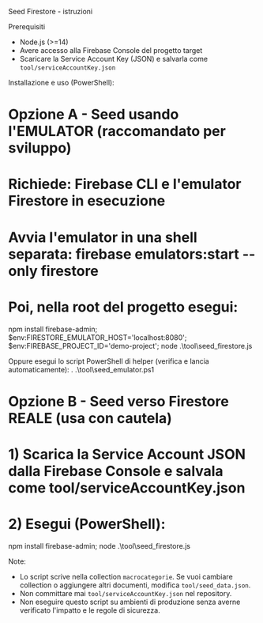 Seed Firestore - istruzioni

Prerequisiti
- Node.js (>=14)
- Avere accesso alla Firebase Console del progetto target
- Scaricare la Service Account Key (JSON) e salvarla come `tool/serviceAccountKey.json`

Installazione e uso (PowerShell):

# Opzione A - Seed usando l'EMULATOR (raccomandato per sviluppo)
# Richiede: Firebase CLI e l'emulator Firestore in esecuzione
# Avvia l'emulator in una shell separata: firebase emulators:start --only firestore
# Poi, nella root del progetto esegui:
npm install firebase-admin; $env:FIRESTORE_EMULATOR_HOST='localhost:8080'; $env:FIREBASE_PROJECT_ID='demo-project'; node .\tool\seed_firestore.js

Oppure esegui lo script PowerShell di helper (verifica e lancia automaticamente):
.
	.\tool\seed_emulator.ps1


# Opzione B - Seed verso Firestore REALE (usa con cautela)
# 1) Scarica la Service Account JSON dalla Firebase Console e salvala come tool/serviceAccountKey.json
# 2) Esegui (PowerShell):
npm install firebase-admin; node .\tool\seed_firestore.js

Note:
- Lo script scrive nella collection `macrocategorie`. Se vuoi cambiare collection o aggiungere altri documenti, modifica `tool/seed_data.json`.
- Non committare mai `tool/serviceAccountKey.json` nel repository.
- Non eseguire questo script su ambienti di produzione senza averne verificato l'impatto e le regole di sicurezza.

